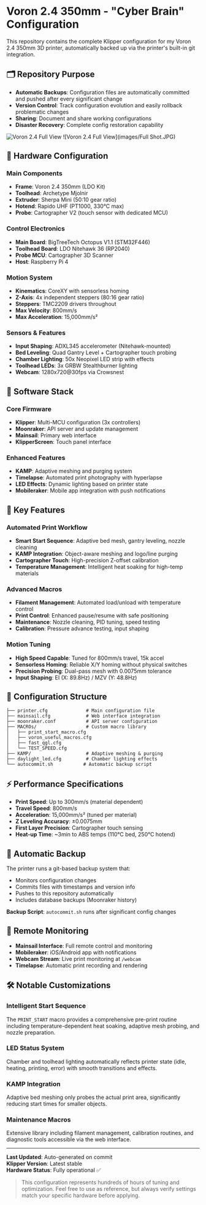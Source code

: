 # Voron 2.4 350mm - "Cyber Brain" Configuration

This repository contains the complete Klipper configuration for my Voron 2.4 350mm 3D printer, automatically backed up via the printer's built-in git integration.

## 🗂️ Repository Purpose

- **Automatic Backups**: Configuration files are automatically committed and pushed after every significant change
- **Version Control**: Track configuration evolution and easily rollback problematic changes  
- **Sharing**: Document and share working configurations
- **Disaster Recovery**: Complete config restoration capability

![Voron 2.4 Full View](images/voron-full-view.jpeg)
![Voron 2.4 Full View](images/Full Shot.JPG)
## 🔧 Hardware Configuration

### Main Components
- **Frame**: Voron 2.4 350mm (LDO Kit)
- **Toolhead**: Archetype Mjolnir
- **Extruder**: Sherpa Mini (50:10 gear ratio)
- **Hotend**: Rapido UHF (PT1000, 330°C max)
- **Probe**: Cartographer V2 (touch sensor with dedicated MCU)

### Control Electronics
- **Main Board**: BigTreeTech Octopus V1.1 (STM32F446)
- **Toolhead Board**: LDO Nitehawk 36 (RP2040)
- **Probe MCU**: Cartographer 3D Scanner
- **Host**: Raspberry Pi 4

### Motion System
- **Kinematics**: CoreXY with sensorless homing
- **Z-Axis**: 4x independent steppers (80:16 gear ratio)
- **Steppers**: TMC2209 drivers throughout
- **Max Velocity**: 800mm/s
- **Max Acceleration**: 15,000mm/s²

### Sensors & Features
- **Input Shaping**: ADXL345 accelerometer (Nitehawk-mounted)
- **Bed Leveling**: Quad Gantry Level + Cartographer touch probing
- **Chamber Lighting**: 50x Neopixel LED strip with effects
- **Toolhead LEDs**: 3x GRBW Stealthburner lighting
- **Webcam**: 1280x720@30fps via Crowsnest

## 💾 Software Stack

### Core Firmware
- **Klipper**: Multi-MCU configuration (3x controllers)
- **Moonraker**: API server and update management
- **Mainsail**: Primary web interface
- **KlipperScreen**: Touch panel interface

### Enhanced Features
- **KAMP**: Adaptive meshing and purging system
- **Timelapse**: Automated print photography with hyperlapse
- **LED Effects**: Dynamic lighting based on printer state
- **Mobileraker**: Mobile app integration with push notifications

## 🚀 Key Features

### Automated Print Workflow
- **Smart Start Sequence**: Adaptive bed mesh, gantry leveling, nozzle cleaning
- **KAMP Integration**: Object-aware meshing and logo/line purging
- **Cartographer Touch**: High-precision Z-offset calibration
- **Temperature Management**: Intelligent heat soaking for high-temp materials

### Advanced Macros
- **Filament Management**: Automated load/unload with temperature control
- **Print Control**: Enhanced pause/resume with safe positioning
- **Maintenance**: Nozzle cleaning, PID tuning, speed testing
- **Calibration**: Pressure advance testing, input shaping

### Motion Tuning
- **High Speed Capable**: Tuned for 800mm/s travel, 15k accel
- **Sensorless Homing**: Reliable X/Y homing without physical switches
- **Precision Probing**: Dual-pass mesh with 0.0075mm tolerance
- **Input Shaping**: EI (X: 89.8Hz) / MZV (Y: 48.8Hz)

## 📁 Configuration Structure

```
├── printer.cfg              # Main configuration file
├── mainsail.cfg             # Web interface integration
├── moonraker.conf           # API server configuration
├── MACROs/                  # Custom macro library
│   ├── print_start_macro.cfg
│   ├── voron_useful_macros.cfg
│   ├── fast_qgl.cfg
│   └── TEST_SPEED.cfg
├── KAMP/                    # Adaptive meshing & purging
├── daylight_led.cfg         # Chamber lighting effects
└── autocommit.sh           # Automatic backup script
```

## ⚡ Performance Specifications

- **Print Speed**: Up to 300mm/s (material dependent)
- **Travel Speed**: 800mm/s
- **Acceleration**: 15,000mm/s² (tuned per material)
- **Z Leveling Accuracy**: ±0.0075mm
- **First Layer Precision**: Cartographer touch sensing
- **Heat-up Time**: ~3min to ABS temps (110°C bed, 250°C hotend)

## 🔄 Automatic Backup

The printer runs a git-based backup system that:

- Monitors configuration changes
- Commits files with timestamps and version info
- Pushes to this repository automatically
- Includes database backups (Moonraker history)

**Backup Script**: `autocommit.sh` runs after significant config changes

## 📱 Remote Monitoring

- **Mainsail Interface**: Full remote control and monitoring
- **Mobileraker**: iOS/Android app with notifications
- **Webcam Stream**: Live print monitoring at `/webcam`
- **Timelapse**: Automatic print recording and rendering

## 🛠️ Notable Customizations

### Intelligent Start Sequence
The `PRINT_START` macro provides a comprehensive pre-print routine including temperature-dependent heat soaking, adaptive mesh probing, and nozzle preparation.

### LED Status System  
Chamber and toolhead lighting automatically reflects printer state (idle, heating, printing, error) with smooth transitions and effects.

### KAMP Integration
Adaptive bed meshing only probes the actual print area, significantly reducing start times for smaller objects.

### Maintenance Macros
Extensive library including filament management, calibration routines, and diagnostic tools accessible via the web interface.

---

**Last Updated**: Auto-generated on commit  
**Klipper Version**: Latest stable  
**Hardware Status**: Fully operational ✅

> This configuration represents hundreds of hours of tuning and optimization. Feel free to use as reference, but always verify settings match your specific hardware before applying.
